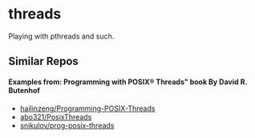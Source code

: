 # threads

Playing with pthreads and such.

## Similar Repos

#### Examples from: Programming with POSIX® Threads" book By David R. Butenhof

- [hailinzeng/Programming-POSIX-Threads](https://github.com/hailinzeng/Programming-POSIX-Threads)
- [abo321/PosixThreads](https://github.com/abo321/PosixThreads)
- [snikulov/prog-posix-threads](https://github.com/snikulov/prog_posix_threads)
